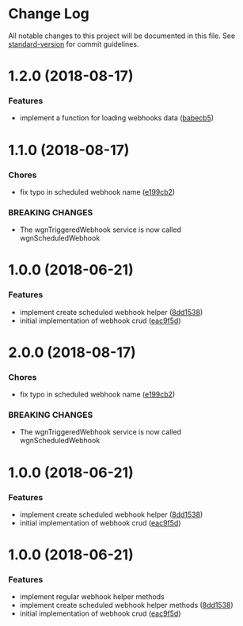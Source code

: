 # Change Log

All notable changes to this project will be documented in this file. See [standard-version](https://github.com/conventional-changelog/standard-version) for commit guidelines.

<a name="1.2.0"></a>
# 1.2.0 (2018-08-17)


### Features

* implement a function for loading webhooks data ([babecb5](https://github.com/ZengineHQ/zn-frontend-webhooks/commit/babecb5))



<a name="1.1.0"></a>
# 1.1.0 (2018-08-17)


### Chores

* fix typo in scheduled webhook name ([e199cb2](https://github.com/ZengineHQ/zn-frontend-webhooks/commit/e199cb2))


### BREAKING CHANGES

* The wgnTriggeredWebhook service is now called wgnScheduledWebhook



<a name="1.0.0"></a>
# 1.0.0 (2018-06-21)


### Features

* implement create scheduled webhook helper ([8dd1538](https://github.com/ZengineHQ/zn-frontend-webhooks/commit/8dd1538))
* initial implementation of webhook crud ([eac9f5d](https://github.com/ZengineHQ/zn-frontend-webhooks/commit/eac9f5d))



<a name="2.0.0"></a>
# 2.0.0 (2018-08-17)


### Chores

* fix typo in scheduled webhook name ([e199cb2](https://github.com/ZengineHQ/zn-frontend-webhooks/commit/e199cb2))


### BREAKING CHANGES

* The wgnTriggeredWebhook service is now called wgnScheduledWebhook



<a name="1.0.0"></a>
# 1.0.0 (2018-06-21)


### Features

* implement create scheduled webhook helper ([8dd1538](https://github.com/ZengineHQ/zn-frontend-webhooks/commit/8dd1538))
* initial implementation of webhook crud ([eac9f5d](https://github.com/ZengineHQ/zn-frontend-webhooks/commit/eac9f5d))



<a name="1.0.0"></a>
# 1.0.0 (2018-06-21)


### Features

* implement regular webhook helper methods
* implement create scheduled webhook helper methods ([8dd1538](https://github.com/ZengineHQ/zn-frontend-webhooks/commit/8dd1538))
* initial implementation of webhook crud ([eac9f5d](https://github.com/ZengineHQ/zn-frontend-webhooks/commit/eac9f5d))
